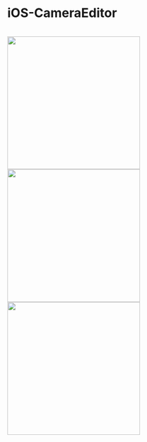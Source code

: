 # iOS-CameraEditor

<br>
  <image width="300" src="https://raw.githubusercontent.com/pauljarysta/iOS-CameraEditor/master/Sources/picture1.jpg">
  <image width="300" src="https://raw.githubusercontent.com/pauljarysta/iOS-CameraEditor/master/Sources/picture2.jpg">
  <image width="300" src="https://raw.githubusercontent.com/pauljarysta/iOS-CameraEditor/master/Sources/picture3.jpg">
<br>
